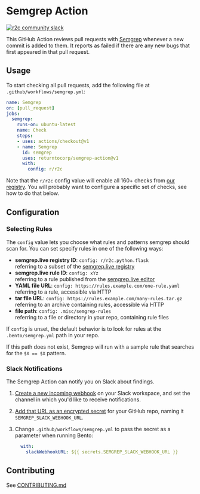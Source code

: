 # Semgrep Action

[![r2c community slack](https://img.shields.io/badge/r2c_slack-join-brightgreen?style=for-the-badge&logo=slack&labelColor=4A154B)](https://join.slack.com/t/r2c-community/shared_invite/enQtNjU0NDYzMjAwODY4LWE3NTg1MGNhYTAwMzk5ZGRhMjQ2MzVhNGJiZjI1ZWQ0NjQ2YWI4ZGY3OGViMGJjNzA4ODQ3MjEzOWExNjZlNTA)

This GitHub Action reviews pull requests with [Semgrep](https://github.com/returntocorp/semgrep)
whenever a new commit is added to them.
It reports as failed if there are any new bugs
that first appeared in that pull request.

## Usage

To start checking all pull requests,
add the following file at `.github/workflows/semgrep.yml`:

```yaml
name: Semgrep
on: [pull_request]
jobs:
  semgrep:
    runs-on: ubuntu-latest
    name: Check
    steps:
    - uses: actions/checkout@v1
    - name: Semgrep
      id: semgrep
      uses: returntocorp/semgrep-action@v1
      with:
        config: r/r2c
```

Note that the `r/r2c` config value
will enable all 160+ checks from [our registry](https://semgrep.live/r).
You will probably want to configure a specific set of checks,
see how to do that below.

## Configuration

### Selecting Rules

The `config` value lets you choose what rules and patterns semgrep should scan for.
You can set specify rules in one of the following ways:

- **semgrep.live registry ID**: `config: r/r2c.python.flask`  
  referring to a subset of the [semgrep.live registry](https://semgrep.live/r)
- **semgrep.live rule ID**: `config: xYz`  
  referring to a rule published from the [semgrep.live editor](https://semgrep.live)
- **YAML file URL**: `config: https://rules.example.com/one-rule.yaml`  
  referring to a rule, accessible via HTTP
- **tar file URL**: `config: https://rules.example.com/many-rules.tar.gz`  
  referring to an archive containing rules, accessible via HTTP
- **file path**: `config: .misc/semgrep-rules`  
  referring to a file or directory in your repo, containing rule files

If `config` is unset,
the default behavior is to look for rules
at the `.bento/semgrep.yml` path in your repo.

If this path does not exist,
Semgrep will run with a sample rule that searches for the `$X == $X` pattern.

### Slack Notifications

The Semgrep Action can notify you on Slack about findings.

1. [Create a new incoming webhook](https://slack.com/apps/A0F7XDUAZ-incoming-webhooks)
   on your Slack workspace,
   and set the channel in which you'd like to receive notifications.
2. [Add that URL as an encrypted secret](https://help.github.com/en/actions/configuring-and-managing-workflows/creating-and-storing-encrypted-secrets)
   for your GitHub repo, naming it `SEMGREP_SLACK_WEBHOOK_URL`.
3. Change `.github/workflows/semgrep.yml` to pass the secret as a parameter when running Bento:

   ```yaml
     with:
       slackWebhookURL: ${{ secrets.SEMGREP_SLACK_WEBHOOK_URL }}
   ```


## Contributing

See [CONTRIBUTING.md](CONTRIBUTING.md)
